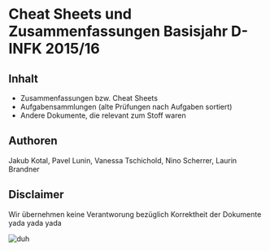 # Cheat Sheets und Zusammenfassungen Basisjahr D-INFK 2015/16

## Inhalt
- Zusammenfassungen bzw. Cheat Sheets
- Aufgabensammlungen (alte Prüfungen nach Aufgaben sortiert)
- Andere Dokumente, die relevant zum Stoff waren

## Authoren
Jakub Kotal, Pavel Lunin, Vanessa Tschichold, Nino Scherrer, Laurin Brandner

## Disclaimer
Wir übernehmen keine Verantworung bezüglich Korrektheit der Dokumente yada yada yada

![duh](https://cdn.theatlantic.com/assets/media/img/upload/wire/2014/07/21/AP219347127864/facebook.jpg?1473340169)